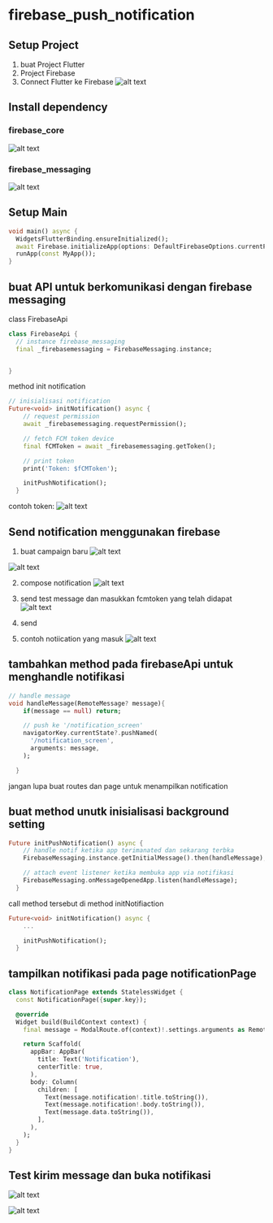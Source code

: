 # firebase_push_notification

## Setup Project
1. buat Project Flutter
2. Project Firebase
3. Connect Flutter ke Firebase
![alt text](<Screenshot 2024-05-12 135443.png>)

## Install dependency
### firebase_core
![alt text](<Screenshot 2024-05-12 135500.png>)
### firebase_messaging
![alt text](<Screenshot 2024-05-12 135529.png>)

## Setup Main
``` dart
void main() async {
  WidgetsFlutterBinding.ensureInitialized();
  await Firebase.initializeApp(options: DefaultFirebaseOptions.currentPlatform);
  runApp(const MyApp());
}
```

## buat API untuk berkomunikasi dengan firebase messaging
class FirebaseApi
```dart
class FirebaseApi {
  // instance firebase_messaging
  final _firebasemessaging = FirebaseMessaging.instance;


}
```

method init notification
```dart
// inisialisasi notification
Future<void> initNotification() async {
    // request permission
    await _firebasemessaging.requestPermission();

    // fetch FCM token device
    final fCMToken = await _firebasemessaging.getToken();

    // print token
    print('Token: $fCMToken');

    initPushNotification();
  }
```

contoh token:
![alt text](<Screenshot 2024-05-12 141934.png>)

## Send notification menggunakan firebase
1. buat campaign baru
![alt text](<Screenshot 2024-05-12 142030.png>)

![alt text](<Screenshot 2024-05-12 142036.png>)

2. compose notification
![alt text](<Screenshot 2024-05-12 142113.png>)

3. send test message dan masukkan fcmtoken yang telah didapat
![alt text](<Screenshot 2024-05-12 142127.png>)

4. send
5. contoh notiication yang masuk
![alt text](<Screenshot 2024-05-12 142314.png>)

## tambahkan method pada firebaseApi untuk menghandle notifikasi

``` dart
// handle message
void handleMessage(RemoteMessage? message){
    if(message == null) return;

    // push ke '/notification_screen'
    navigatorKey.currentState?.pushNamed(
      '/notification_screen',
      arguments: message,
    );

  }
```

jangan lupa buat routes dan page untuk menampilkan notification

## buat method unutk inisialisasi background setting
```dart
Future initPushNotification() async {
    // handle notif ketika app terimanated dan sekarang terbka
    FirebaseMessaging.instance.getInitialMessage().then(handleMessage);

    // attach event listener ketika membuka app via notifikasi
    FirebaseMessaging.onMessageOpenedApp.listen(handleMessage);
  }
```

call method tersebut di method initNotifiaction
```dart
Future<void> initNotification() async {
    ...

    initPushNotification();
  }
```

## tampilkan notifikasi pada page notificationPage
```dart
class NotificationPage extends StatelessWidget {
  const NotificationPage({super.key});

  @override
  Widget build(BuildContext context) {
    final message = ModalRoute.of(context)!.settings.arguments as RemoteMessage;

    return Scaffold(
      appBar: AppBar(
        title: Text('Notification'),
        centerTitle: true,
      ),
      body: Column(
        children: [
          Text(message.notification!.title.toString()),
          Text(message.notification!.body.toString()),
          Text(message.data.toString()),
        ],
      ),
    );
  }
}
```

## Test kirim message dan buka notifikasi
![alt text](<Screenshot 2024-05-12 150117.png>)

![alt text](<Screenshot 2024-05-12 150123.png>)
